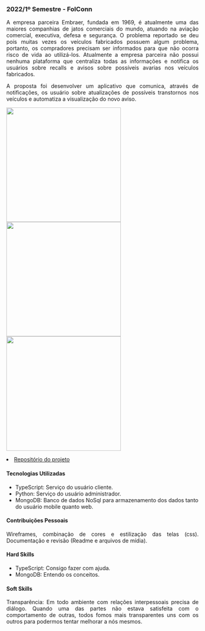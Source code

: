 ### 2022/1º Semestre - FolConn
<p align="justify">A empresa parceira Embraer, fundada em 1969, é atualmente uma das maiores companhias de jatos comerciais do mundo, atuando na aviação comercial, executiva, defesa e segurança. O problema reportado se deu pois muitas vezes os veículos fabricados possuem algum problema, portanto, os compradores precisam ser informados para que não ocorra risco de vida ao utilizá-los. Atualmente a empresa parceira não possui nenhuma plataforma que centraliza todas as informações e notifica os usuários sobre recalls e avisos sobre possíveis avarias nos veículos fabricados.</p> 
<p align="justify">A proposta foi desenvolver um aplicativo que comunica, através de notificações, os usuário sobre atualizações de possíveis transtornos nos veículos e automatiza a visualização do novo aviso.</p>

<p align="justify"><img src="https://github.com/barbaraport/api-claradb/blob/main/docs/mockups/app/4_filter_fols.png" width="300px">
<img src="https://github.com/barbaraport/api-claradb/blob/main/docs/mockups/app/2_home.png" align=top width="300px">
<img src="https://github.com/barbaraport/api-claradb/blob/main/docs/mockups/app/3_menu.png" align=top width="300px"></p>


<li><a href="https://github.com/barbaraport/api-claradb">Repositório do projeto</a></li>

#### Tecnologias Utilizadas
- TypeScript: Serviço do usuário cliente.
- Python: Serviço do usuário administrador.
- MongoDB: Banco de dados NoSql para armazenamento dos dados tanto do usuário mobile quanto web.

#### Contribuições Pessoais
<p align="justify">Wireframes, combinação de cores e estilização das telas (css). Documentação e revisão (Readme e arquivos de mídia).</p>

#### Hard Skills
- TypeScript: Consigo fazer com ajuda.
- MongoDB: Entendo os conceitos.

#### Soft Skills
<p align="justify">Transparência: Em todo ambiente com relações interpessoais precisa de diálogo. Quando uma das partes não estava satisfeita com o comportamento de outras, todos fomos mais transparentes uns com os outros para podermos tentar melhorar a nós mesmos.</p>
